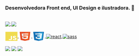 ### Desenvolvedora Front end, UI Design e ilustradora. &#127803;

 <br>
<div>
  <a href="https://github.com/MariaEmilia92">
   <img align="center" height="180em" src="https://github-readme-stats.vercel.app/api?username=MariaEmilia92&show_icons=true&theme=dracula&include_all_commits=true&count_private=true"/>
   <img align="center" height="180em" src="https://github-readme-stats.vercel.app/api/top-langs/?username=MariaEmilia92&layout=compact&langs_count=6&theme=dracula"/>
</div>
 
 <div style="display: inline_block"><br>
  <img align="center" alt="Js" height="30" width="40" src="https://raw.githubusercontent.com/devicons/devicon/master/icons/javascript/javascript-plain.svg">
  <img align="center" alt="HTML" height="30" width="40" src="https://raw.githubusercontent.com/devicons/devicon/master/icons/html5/html5-original.svg">
  <img align="center" alt="CSS" height="30" width="40" src="https://raw.githubusercontent.com/devicons/devicon/master/icons/css3/css3-original.svg">
   <img align="center" alt="react" height="30" width="40" src="https://cdn.jsdelivr.net/gh/devicons/devicon/icons/react/react-original.svg">   
  <img align="center" alt="sass" height="30" width="40" src="https://cdn.jsdelivr.net/gh/devicons/devicon/icons/sass/sass-original.svg">
 </div>
 
 <br>
   
<div> 
  <a href="https://www.behance.net/maemi" target="_blank"><img src="https://img.shields.io/badge/-Behance-%23E4405F?style=for-the-badge&logo=behance&logoColor=white" target="_blank"></a>
  <a href = "mailto:mariaemiliapgmartins@hotmail.com"><img src="https://img.shields.io/badge/-Email-%23333?style=for-the-badge&logo=email&logoColor=white" target="_blank"></a>
  <a href="https://www.linkedin.com/in/maria-em%C3%ADlia-martins-676b91bb/" target="_blank"><img src="https://img.shields.io/badge/-LinkedIn-%230077B5?style=for-the-badge&logo=linkedin&logoColor=white" target="_blank"></a> 
</div>
 
 


